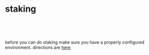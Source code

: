 # staking

<br/>
<br/>
<br/>

before you can do staking make sure you have a properly configured environment. directions are [here](../README.md)
